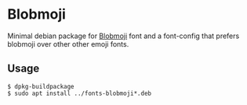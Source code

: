 # Blobmoji

Minimal debian package for [Blobmoji](https://github.com/C1710/blobmoji) font and a font-config that prefers blobmoji over other other emoji fonts.

## Usage

```
$ dpkg-buildpackage
$ sudo apt install ../fonts-blobmoji*.deb
```
